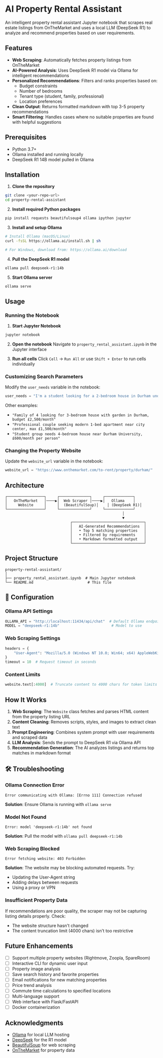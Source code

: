 # AI Property Rental Assistant

An intelligent property rental assistant Jupyter notebook that scrapes real estate listings from OnTheMarket and uses a local LLM (DeepSeek R1) to analyze and recommend properties based on user requirements.

## Features

- **Web Scraping**: Automatically fetches property listings from OnTheMarket
- **AI-Powered Analysis**: Uses DeepSeek R1 model via Ollama for intelligent recommendations
- **Personalized Recommendations**: Filters and ranks properties based on:
  - Budget constraints
  - Number of bedrooms
  - Tenant type (student, family, professional)
  - Location preferences
- **Clean Output**: Returns formatted markdown with top 3-5 property recommendations
- **Smart Filtering**: Handles cases where no suitable properties are found with helpful suggestions

## Prerequisites

- Python 3.7+
- Ollama installed and running locally
- DeepSeek R1 14B model pulled in Ollama

## Installation

1. **Clone the repository**
```bash
git clone <your-repo-url>
cd property-rental-assistant
```

2. **Install required Python packages**
```bash
pip install requests beautifulsoup4 ollama ipython jupyter
```

3. **Install and setup Ollama**
```bash
# Install Ollama (macOS/Linux)
curl -fsSL https://ollama.ai/install.sh | sh

# For Windows, download from: https://ollama.ai/download
```

4. **Pull the DeepSeek R1 model**
```bash
ollama pull deepseek-r1:14b
```

5. **Start Ollama server**
```bash
ollama serve
```

## Usage

### Running the Notebook

1. **Start Jupyter Notebook**
```bash
jupyter notebook
```

2. **Open the notebook**
Navigate to `property_rental_assistant.ipynb` in the Jupyter interface

3. **Run all cells**
Click `Cell` → `Run All` or use `Shift + Enter` to run cells individually

### Customizing Search Parameters

Modify the `user_needs` variable in the notebook:
```python
user_needs = "I'm a student looking for a 2-bedroom house in Durham under £2,000/month"
```

Other examples:
- `"Family of 4 looking for 3-bedroom house with garden in Durham, budget £2,500/month"`
- `"Professional couple seeking modern 1-bed apartment near city center, max £1,500/month"`
- `"Student group needs 4-bedroom house near Durham University, £600/month per person"`

### Changing the Property Website

Update the `website_url` variable in the notebook:
```python
website_url = "https://www.onthemarket.com/to-rent/property/durham/"
```

## Architecture

```
┌─────────────────┐     ┌──────────────┐     ┌─────────────┐
│   OnTheMarket   │────▶│  Web Scraper │────▶│   Ollama    │
│     Website     │     │  (BeautifulSoup)│    │ (DeepSeek R1)│
└─────────────────┘     └──────────────┘     └─────────────┘
                                                      │
                                                      ▼
                              ┌─────────────────────────────────┐
                              │   AI-Generated Recommendations  │
                              │   • Top 5 matching properties   │
                              │   • Filtered by requirements    │
                              │   • Markdown formatted output   │
                              └─────────────────────────────────┘
```

## Project Structure

```
property-rental-assistant/
│
├── property_rental_assistant.ipynb  # Main Jupyter notebook
└── README.md                         # This file
```

## 🔧 Configuration

### Ollama API Settings
```python
OLLAMA_API = "http://localhost:11434/api/chat"  # Default Ollama endpoint
MODEL = "deepseek-r1:14b"                        # Model to use
```

### Web Scraping Settings
```python
headers = {
    "User-Agent": "Mozilla/5.0 (Windows NT 10.0; Win64; x64) AppleWebKit/537.36"
}
timeout = 10  # Request timeout in seconds
```

### Content Limits
```python
website.text[:4000]  # Truncate content to 4000 chars for token limits
```

## How It Works

1. **Web Scraping**: The `Website` class fetches and parses HTML content from the property listing URL
2. **Content Cleaning**: Removes scripts, styles, and images to extract clean text
3. **Prompt Engineering**: Combines system prompt with user requirements and scraped data
4. **LLM Analysis**: Sends the prompt to DeepSeek R1 via Ollama API
5. **Recommendation Generation**: The AI analyzes listings and returns top matches in markdown format

## 🛠️ Troubleshooting

### Ollama Connection Error
```
Error communicating with Ollama: [Errno 111] Connection refused
```
**Solution**: Ensure Ollama is running with `ollama serve`

### Model Not Found
```
Error: model 'deepseek-r1:14b' not found
```
**Solution**: Pull the model with `ollama pull deepseek-r1:14b`

### Web Scraping Blocked
```
Error fetching website: 403 Forbidden
```
**Solution**: The website may be blocking automated requests. Try:
- Updating the User-Agent string
- Adding delays between requests
- Using a proxy or VPN

### Insufficient Property Data
If recommendations are poor quality, the scraper may not be capturing listing details properly. Check:
- The website structure hasn't changed
- The content truncation limit (4000 chars) isn't too restrictive

## Future Enhancements

- [ ] Support multiple property websites (Rightmove, Zoopla, SpareRoom)
- [ ] Interactive CLI for dynamic user input
- [ ] Property image analysis
- [ ] Save search history and favorite properties
- [ ] Email notifications for new matching properties
- [ ] Price trend analysis
- [ ] Commute time calculations to specified locations
- [ ] Multi-language support
- [ ] Web interface with Flask/FastAPI
- [ ] Docker containerization

## Acknowledgments

- [Ollama](https://ollama.ai/) for local LLM hosting
- [DeepSeek](https://www.deepseek.com/) for the R1 model
- [BeautifulSoup](https://www.crummy.com/software/BeautifulSoup/) for web scraping
- [OnTheMarket](https://www.onthemarket.com/) for property data
